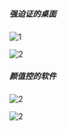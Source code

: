 ##### 强迫证的桌面

![1](https://mengchenchen.github.io/img/post/1.png)

![2](https://mengchenchen.github.io\img\post\2.png)

##### 颜值控的软件

![2](https://mengchenchen.github.io\img\post\3.png)

![2](https://mengchenchen.github.io\img\post\4.png)